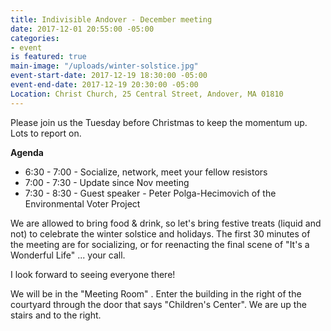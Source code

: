 ```yaml
---
title: Indivisible Andover - December meeting
date: 2017-12-01 20:55:00 -05:00
categories:
- event
is featured: true
main-image: "/uploads/winter-solstice.jpg"
event-start-date: 2017-12-19 18:30:00 -05:00
event-end-date: 2017-12-19 20:30:00 -05:00
Location: Christ Church, 25 Central Street, Andover, MA 01810
---
```


Please join us the Tuesday before Christmas to keep the momentum up. Lots to report on. 

**Agenda**
* 6:30 - 7:00 - Socialize, network, meet your fellow resistors
* 7:00 - 7:30 - Update since Nov meeting
* 7:30 - 8:30 - Guest speaker - Peter Polga-Hecimovich of the Environmental Voter Project 

We are allowed to bring food & drink, so let's bring festive treats (liquid and not) to celebrate the winter solstice and holidays. The first 30 minutes of the meeting are for socializing, or for reenacting the final scene of "It's a Wonderful Life" ... your call. 

I look forward to seeing everyone there!

We will be in the "Meeting Room" . Enter the building in the right of the courtyard through the door that says "Children's Center". We are up the stairs and to the right. 